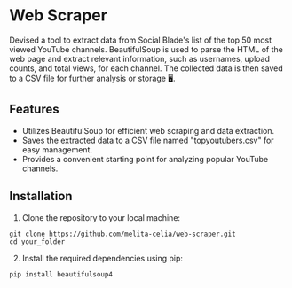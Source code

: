 # Web Scraper

Devised a tool to extract data from Social Blade's list of the top 50 most viewed YouTube channels. BeautifulSoup is used to parse the HTML of the web page and extract relevant information, such as usernames, upload counts, and total views, for each channel. The collected data is then saved to a CSV file for further analysis or storage :desktop_computer:.

## Features
* Utilizes BeautifulSoup for efficient web scraping and data extraction.
* Saves the extracted data to a CSV file named "topyoutubers.csv" for easy management.
* Provides a convenient starting point for analyzing popular YouTube channels.

## Installation
1. Clone the repository to your local machine:

```
git clone https://github.com/melita-celia/web-scraper.git
cd your_folder
```

2. Install the required dependencies using pip:

```
pip install beautifulsoup4
```
